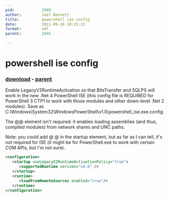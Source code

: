 ```yaml
---
pid:            2969
author:         Joel Bennett
title:          powershell ise config
date:           2011-09-26 10:25:22
format:         xml
parent:         2045

---
```


# powershell ise config

### [download](Scripts\2969.xml) - [parent](Scripts\2045.md)

Enable LegacyV2RuntimeActivation so that BitsTransfer and SQLPS will work in the new .Net 4 PowerShell ISE (this config file is REQUIRED for PowerShell 3 CTP1 to work with those modules and other down-level .Net 2 modules). Save as C:\Windows\System32\WindowsPowerShell\v1.0\powershell_ise.exe.config

The @<runtime><loadFromRemoteSources enabled="true"/></runtime>@ element isn't required: it enables loading assemblies (and thus, compiled modules) from network shares and UNC paths.

Note: you could add @<process> <rollForward enabled="true" /> </process>@ in the startup element, but as far as I can tell, it's not required for ISE (it might be for PowerShell.exe to work with certain COM APIs, but I'm not sure).

```xml
<configuration>
   <startup useLegacyV2RuntimeActivationPolicy="true">
      <supportedRuntime version="v4.0" />
   </startup>
   <runtime>
      <loadFromRemoteSources enabled="true"/>
   </runtime>
</configuration>
```
